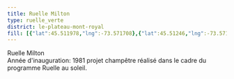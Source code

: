 ```yaml
---
title: Ruelle Milton
type: ruelle_verte
district: le-plateau-mont-royal
fill: [{"lat":45.511978,"lng":-73.571708},{"lat":45.51246,"lng":-73.571193}]
---
```


Ruelle Milton<br>Année d'inauguration: 1981 projet champêtre réalisé dans le cadre du programme Ruelle au soleil.